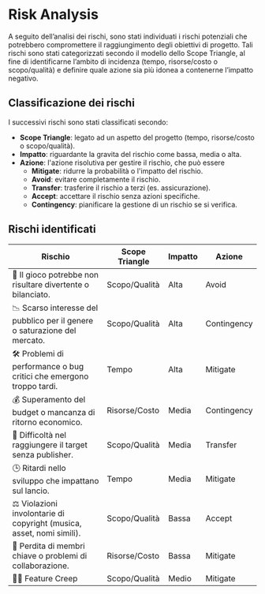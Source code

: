 # Risk Analysis

A seguito dell’analisi dei rischi, sono stati individuati i rischi potenziali che
potrebbero compromettere il raggiungimento degli obiettivi di progetto. Tali
rischi sono stati categorizzati secondo il modello dello Scope Triangle, al
fine di identificarne l’ambito di incidenza (tempo, risorse/costo o scopo/qualità)
e definire quale azione sia più idonea a contenerne l’impatto negativo.

## Classificazione dei rischi

I successivi rischi sono stati classificati secondo:

- **Scope Triangle**: legato ad un aspetto del progetto (tempo, risorse/costo o scopo/qualità).
- **Impatto**: riguardante la gravita del rischio come bassa, media o alta.
- **Azione**: l'azione risolutiva per gestire il rischio, che può essere
    - **Mitigate**: ridurre la probabilità o l'impatto del rischio.
    - **Avoid**: evitare completamente il rischio.
    - **Transfer**: trasferire il rischio a terzi (es. assicurazione).
    - **Accept**: accettare il rischio senza azioni specifiche.
    - **Contingency**: pianificare la gestione di un rischio se si verifica.

## Rischi identificati

| Rischio                                                                   | Scope Triangle | Impatto | Azione      |
|---------------------------------------------------------------------------|----------------|---------|-------------|
| 🎯 Il gioco potrebbe non risultare divertente o bilanciato.               | Scopo/Qualità  | Alta    | Avoid       |
| 📉 Scarso interesse del pubblico per il genere o saturazione del mercato. | Scopo/Qualità  | Alta    | Contingency |
| 🛠 Problemi di performance o bug critici che emergono troppo tardi.       | Tempo          | Alta    | Mitigate    |
| 💰 Superamento del budget o mancanza di ritorno economico.                | Risorse/Costo  | Media   | Contingency |
| 📣 Difficoltà nel raggiungere il target senza publisher.                  | Scopo/Qualità  | Media   | Transfer    |
| 🕒 Ritardi nello sviluppo che impattano sul lancio.                       | Tempo          | Media   | Mitigate    |
| ⚖ Violazioni involontarie di copyright (musica, asset, nomi simili).      | Scopo/Qualità  | Bassa   | Accept      |
| 👥 Perdita di membri chiave o problemi di collaborazione.                 | Risorse/Costo  | Bassa   | Mitigate    |
| 🧟‍♂️ Feature Creep                                                       | Scopo/Qualità  | Medio   | Mitigate    |




